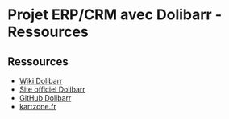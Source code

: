 # Projet ERP/CRM avec Dolibarr - Ressources

## Ressources
- [Wiki Dolibarr](https://wiki.dolibarr.org/)
- [Site officiel Dolibarr](https://www.dolibarr.org/)
- [GitHub Dolibarr](https://github.com/Dolibarr/dolibarr/)
- [kartzone.fr](https://www.kartzone.fr/post/install-dolibarr-debian/)
